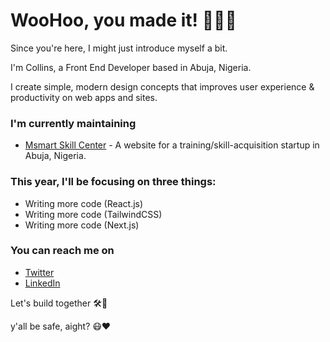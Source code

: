 # WooHoo, you made it! 🎉👏🤝

Since you're here, I might just introduce myself a bit.

I'm Collins, a Front End Developer based in Abuja, Nigeria.

I create simple, modern design concepts that improves user experience & productivity on web apps and sites.

### I'm currently maintaining

* [Msmart Skill Center](https://www.msmartskillecenter.com) - A website for a training/skill-acquisition startup in Abuja, Nigeria.

### This year, I'll be focusing on three things:

* Writing more code (React.js)
* Writing more code (TailwindCSS)
* Writing more code (Next.js)

### You can reach me on

* [Twitter](https://www.twitter.com/xollinsduzzy)
* [LinkedIn](https://www.linkedin.com/in/collins-duzzy)

Let's build together 🛠🚀 

y'all be safe, aight? 😷❤